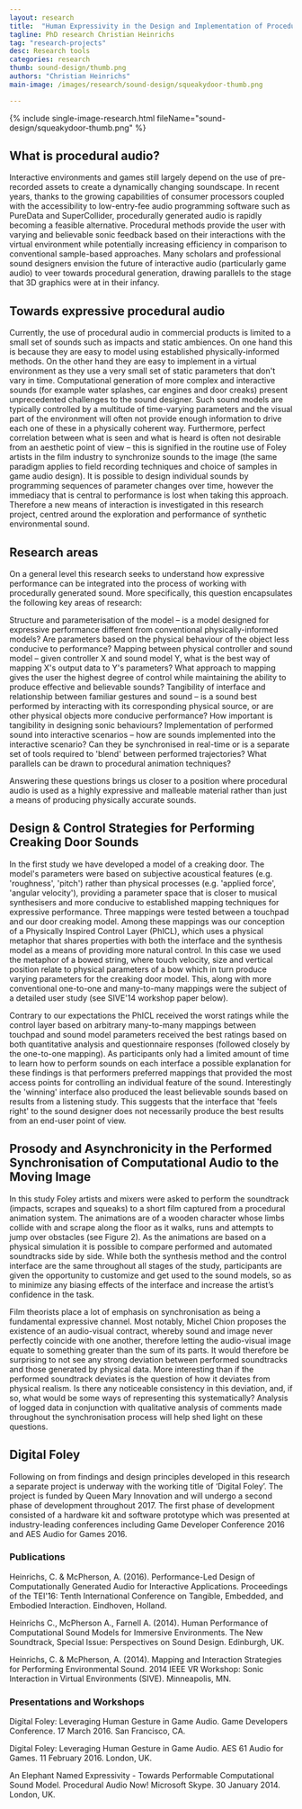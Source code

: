 ```yaml
---
layout: research
title:  "Human Expressivity in the Design and Implementation of Procedural Sound Effects"
tagline: PhD research Christian Heinrichs
tag: "research-projects"
desc: Research tools
categories: research
thumb: sound-design/thumb.png
authors: "Christian Heinrichs"
main-image: /images/research/sound-design/squeakydoor-thumb.png

---
```


{% include single-image-research.html fileName="sound-design/squeakydoor-thumb.png" %}

## What is procedural audio?

Interactive environments and games still largely depend on the use of pre-recorded assets to create a dynamically changing soundscape. In recent years, thanks to the growing capabilities of consumer processors coupled with the accessibility to low-entry-fee audio programming software such as PureData and SuperCollider, procedurally generated audio is rapidly becoming a feasible alternative. Procedural methods provide the user with varying and believable sonic feedback based on their interactions with the virtual environment while potentially increasing efficiency in comparison to conventional sample-based approaches. Many scholars and professional sound designers envision the future of interactive audio (particularly game audio) to veer towards procedural generation, drawing parallels to the stage that 3D graphics were at in their infancy.

## Towards expressive procedural audio

Currently, the use of procedural audio in commercial products is limited to a small set of sounds such as impacts and static ambiences. On one hand this is because they are easy to model using established physically-informed methods. On the other hand they are easy to implement in a virtual environment as they use a very small set of static parameters that don't vary in time. Computational generation of more complex and interactive sounds (for example water splashes, car engines and door creaks) present unprecedented challenges to the sound designer.
Such sound models are typically controlled by a multitude of time-varying parameters and the visual part of the environment will often not provide enough information to drive each one of these in a physically coherent way. Furthermore, perfect correlation between what is seen and what is heard is often not desirable from an aesthetic point of view – this is signified in the routine use of Foley artists in the film industry to synchronize sounds to the image (the same paradigm applies to field recording techniques and choice of samples in game audio design). It is possible to design individual sounds by programming sequences of parameter changes over time, however the immediacy that is central to performance is lost when taking this approach. Therefore a new means of interaction is investigated in this research project, centred around the exploration and performance of synthetic environmental sound.

## Research areas

On a general level this research seeks to understand how expressive performance can be integrated into the process of working with procedurally generated sound. More specifically, this question encapsulates the following key areas of research:

Structure and parameterisation of the model – is a model designed for expressive performance different from conventional physically-informed models? Are parameters based on the physical behaviour of the object less conducive to performance?
Mapping between physical controller and sound model – given controller X and sound model Y, what is the best way of mapping X's output data to Y's parameters? What approach to mapping gives the user the highest degree of control while maintaining the ability to produce effective and believable sounds?
Tangibility of interface and relationship between familiar gestures and sound – is a sound best performed by interacting with its corresponding physical source, or are other physical objects more conducive performance? How important is tangibility in designing sonic behaviours?
Implementation of performed sound into interactive scenarios – how are sounds implemented into the interactive scenario? Can they be synchronised in real-time or is a separate set of tools required to 'blend' between performed trajectories? What parallels can be drawn to procedural animation techniques?

Answering these questions brings us closer to a position where procedural audio is used as a highly expressive and malleable material rather than just a means of producing physically accurate sounds.

## Design & Control Strategies for Performing Creaking Door Sounds

In the first study we have developed a model of a creaking door. The model's parameters were based on subjective acoustical features (e.g. 'roughness', 'pitch') rather than physical processes (e.g. 'applied force', 'angular velocity'), providing a parameter space that is closer to musical synthesisers and more conducive to established mapping techniques for expressive performance. Three mappings were tested between a touchpad and our door creaking model. Among these mappings was our conception of a Physically Inspired Control Layer (PhICL), which uses a physical metaphor that shares properties with both the interface and the synthesis model as a means of providing more natural control. In this case we used the metaphor of a bowed string, where touch velocity, size and vertical position relate to physical parameters of a bow which in turn produce varying parameters for the creaking door model.
This, along with more conventional one-to-one and many-to-many mappings were the subject of a detailed user study (see SIVE'14 workshop paper below).

Contrary to our expectations the PhICL received the worst ratings while the control layer based on arbitrary many-to-many mappings between touchpad and sound model parameters received the best ratings based on both quantitative analysis and questionnaire responses (followed closely by the one-to-one mapping). As participants only had a limited amount of time to learn how to perform sounds on each interface a possible explanation for these findings is that performers preferred mappings that provided the most access points for controlling an individual feature of the sound.
Interestingly the 'winning' interface also produced the least believable sounds based on results from a listening study. This suggests that the interface that 'feels right' to the sound designer does not necessarily produce the best results from an end-user point of view.

## Prosody and Asynchronicity in the Performed Synchronisation of Computational Audio to the Moving Image

In this study Foley artists and mixers were asked to perform the soundtrack (impacts, scrapes and squeaks) to a short film captured from a procedural animation system. The animations are of a wooden character whose limbs collide with and scrape along the floor as it walks, runs and attempts to jump over obstacles (see Figure 2). As the animations are based on a physical simulation it is possible to compare performed and automated soundtracks side by side.
While both the synthesis method and the control interface are the same throughout all stages of the study, participants are given the opportunity to customize and get used to the sound models, so as to minimize any biasing effects of the interface and increase the artist’s confidence in the task.

Film theorists place a lot of emphasis on synchronisation as being a fundamental expressive channel. Most notably, Michel Chion proposes the existence of an audio-visual contract, whereby sound and image never perfectly coincide with one another, therefore letting the audio-visual image equate to something greater than the sum of its parts. It would therefore be surprising to not see any strong deviation between performed soundtracks and those generated by physical data. More interesting than if the performed soundtrack deviates is the question of how it deviates from physical realism. Is there any noticeable consistency in this deviation, and, if so, what would be some ways of representing this systematically? Analysis of logged data in conjunction with qualitative analysis of comments made throughout the synchronisation process will help shed light on these questions.

## Digital Foley

Following on from findings and design principles developed in this research a separate project is underway with the working title of ‘Digital Foley’. The project is funded by Queen Mary Innovation and will undergo a second phase of development throughout 2017. The first phase of development consisted of a hardware kit and software prototype which was presented at industry-leading conferences including Game Developer Conference 2016 and AES Audio for Games 2016.

### Publications

Heinrichs, C. & McPherson, A. (2016). Performance-Led Design of Computationally Generated Audio for Interactive Applications. Proceedings of the TEI'16: Tenth International Conference on Tangible, Embedded, and Embodied Interaction. Eindhoven, Holland.

Heinrichs C., McPherson A., Farnell A. (2014). Human Performance of Computational Sound Models for Immersive Environments. The New Soundtrack, Special Issue: Perspectives on Sound Design. Edinburgh, UK.

Heinrichs, C. & McPherson, A. (2014). Mapping and Interaction Strategies for Performing
Environmental Sound. 2014 IEEE VR Workshop: Sonic Interaction in Virtual
Environments (SIVE). Minneapolis, MN.

### Presentations and Workshops

Digital Foley: Leveraging Human Gesture in Game Audio. Game Developers Conference. 17 March 2016. San Francisco, CA.

Digital Foley: Leveraging Human Gesture in Game Audio. AES 61 Audio for Games. 11 February 2016. London, UK.

An Elephant Named Expressivity - Towards Performable Computational Sound Model. Procedural Audio Now! Microsoft Skype. 30 January 2014. London, UK.

